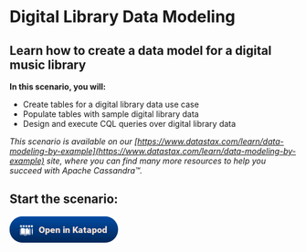 # Digital Library Data Modeling

## Learn how to create a data model for a digital music library

**In this scenario, you will:**
* Create tables for a digital library data use case 
* Populate tables with sample digital library data
* Design and execute CQL queries over digital library data

_This scenario is available on our [https://www.datastax.com/learn/data-modeling-by-example](https://www.datastax.com/learn/data-modeling-by-example) site, where you can find many more resources to help you succeed with Apache Cassandra™._

## Start the scenario:

[![Open in KataPod](https://github.com/DataStax-Academy/katapod-shared-assets/blob/main/images/open-in-katapod.png)](https://gitpod.io/#https://github.com/ArtemChebotko/data-modeling-music-data/)

